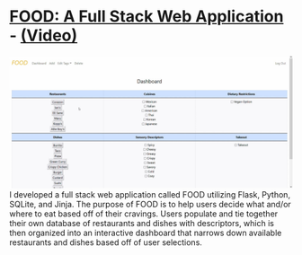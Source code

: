 <div></div> 

# [FOOD: A Full Stack Web Application](https://github.com/j-m-github/CS50x-final-project) - [**(Video)**](https://www.youtube.com/watch?v=fAoQFMFd43c)
![alt text](https://raw.githubusercontent.com/j-m-github/Jacob-Mitchell-Portfolio/main/FOOD.jpg "FOOD snapshot")
I developed a full stack web application called FOOD utilizing Flask, Python, SQLite, and Jinja. The purpose of FOOD is to help users decide what and/or where to eat based off of their cravings. Users populate and tie together their own database of restaurants and dishes with descriptors, which is then organized into an interactive dashboard that narrows down available restaurants and dishes based off of user selections.
